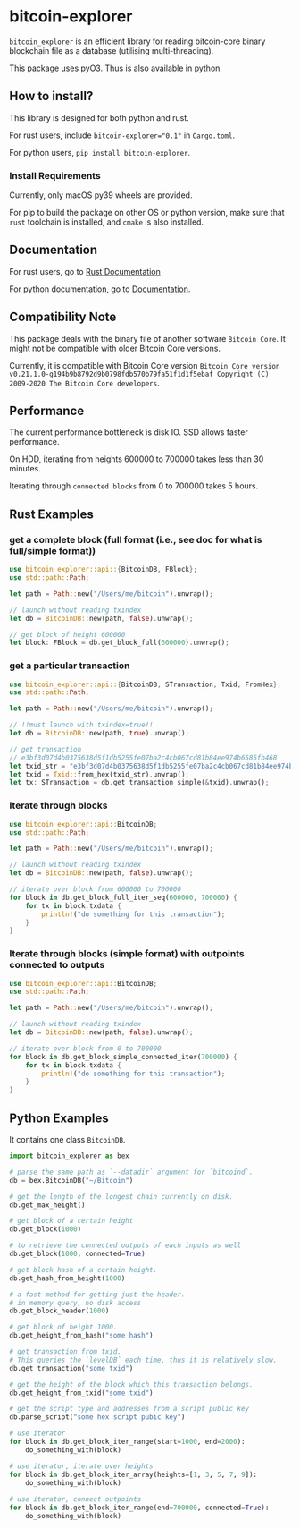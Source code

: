 # bitcoin-explorer

`bitcoin_explorer` is an efficient library for reading
bitcoin-core binary blockchain file as a database (utilising multi-threading).

This package uses pyO3. Thus is also available in python.

## How to install?

This library is designed for both python and rust.

For rust users, include `bitcoin-explorer="0.1"` in `Cargo.toml`.

For python users, `pip install bitcoin-explorer`.

### Install Requirements

Currently, only macOS py39 wheels are provided. 

For pip to build the package on other OS or python version,
make sure that `rust` toolchain is installed,
and `cmake` is also installed.

## Documentation

For rust users, go to [Rust Documentation](https://docs.rs/bitcoin-explorer/)

For python documentation, go to [Documentation](https://congyuwang.github.io/Rusty-Bitcoin-Explorer/bitcoin_explorer.html).

## Compatibility Note

This package deals with the binary file of another software `Bitcoin Core`.
It might not be compatible with older Bitcoin Core versions.

Currently, it is compatible with Bitcoin Core version
`Bitcoin Core version v0.21.1.0-g194b9b8792d9b0798fdb570b79fa51f1d1f5ebaf
Copyright (C) 2009-2020 The Bitcoin Core developers`.

## Performance

The current performance bottleneck is disk IO.
SSD allows faster performance.

On HDD, iterating from heights 600000 to 700000 takes less than 30 minutes.

Iterating through ``connected blocks`` from 0 to 700000 takes 5 hours.

## Rust Examples

### get a complete block (full format (i.e., see doc for what is full/simple format))
```rust
use bitcoin_explorer::api::{BitcoinDB, FBlock};
use std::path::Path;

let path = Path::new("/Users/me/bitcoin").unwrap();

// launch without reading txindex
let db = BitcoinDB::new(path, false).unwrap();

// get block of height 600000
let block: FBlock = db.get_block_full(600000).unwrap();
```

### get a particular transaction

```rust
use bitcoin_explorer::api::{BitcoinDB, STransaction, Txid, FromHex};
use std::path::Path;

let path = Path::new("/Users/me/bitcoin").unwrap();

// !!must launch with txindex=true!!
let db = BitcoinDB::new(path, true).unwrap();

// get transaction
// e3bf3d07d4b0375638d5f1db5255fe07ba2c4cb067cd81b84ee974b6585fb468
let txid_str = "e3bf3d07d4b0375638d5f1db5255fe07ba2c4cb067cd81b84ee974b6585fb468";
let txid = Txid::from_hex(txid_str).unwrap();
let tx: STransaction = db.get_transaction_simple(&txid).unwrap();
```

### Iterate through blocks
```rust
use bitcoin_explorer::api::BitcoinDB;
use std::path::Path;

let path = Path::new("/Users/me/bitcoin").unwrap();

// launch without reading txindex
let db = BitcoinDB::new(path, false).unwrap();

// iterate over block from 600000 to 700000
for block in db.get_block_full_iter_seq(600000, 700000) {
    for tx in block.txdata {
        println!("do something for this transaction");
    }
}
```

### Iterate through blocks (simple format) with outpoints connected to outputs
```rust
use bitcoin_explorer::api::BitcoinDB;
use std::path::Path;

let path = Path::new("/Users/me/bitcoin").unwrap();

// launch without reading txindex
let db = BitcoinDB::new(path, false).unwrap();

// iterate over block from 0 to 700000
for block in db.get_block_simple_connected_iter(700000) {
    for tx in block.txdata {
        println!("do something for this transaction");
    }
}
```

## Python Examples

It contains one class `BitcoinDB`.

```python
import bitcoin_explorer as bex

# parse the same path as `--datadir` argument for `bitcoind`.
db = bex.BitcoinDB("~/Bitcoin")

# get the length of the longest chain currently on disk.
db.get_max_height()

# get block of a certain height
db.get_block(1000)

# to retrieve the connected outputs of each inputs as well
db.get_block(1000, connected=True)

# get block hash of a certain height.
db.get_hash_from_height(1000)

# a fast method for getting just the header.
# in memory query, no disk access
db.get_block_header(1000)

# get block of height 1000.
db.get_height_from_hash("some hash")

# get transaction from txid.
# This queries the `levelDB` each time, thus it is relatively slow.
db.get_transaction("some txid")

# get the height of the block which this transaction belongs.
db.get_height_from_txid("some txid")

# get the script type and addresses from a script public key
db.parse_script("some hex script pubic key")

# use iterator
for block in db.get_block_iter_range(start=1000, end=2000):
    do_something_with(block)

# use iterator, iterate over heights
for block in db.get_block_iter_array(heights=[1, 3, 5, 7, 9]):
    do_something_with(block)
    
# use iterator, connect outpoints
for block in db.get_block_iter_range(end=700000, connected=True):
    do_something_with(block)
```
